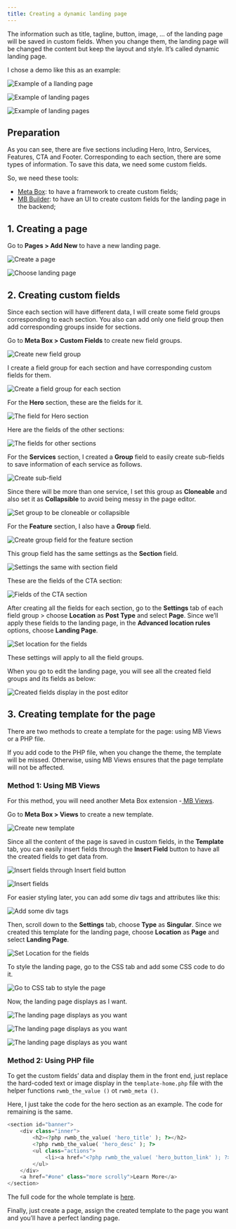 ```yaml
---
title: Creating a dynamic landing page
---
```


The information such as title, tagline, button, image, … of the landing page will be saved in custom fields. When you change them, the landing page will be changed the content but keep the layout and style. It’s called dynamic landing page.

I chose a demo like this as an example:

![Example of a llanding page](https://imgur.elightup.com/yOUXVUG.jpg)

![Example of landing pages](https://imgur.elightup.com/k2BTT9a.jpg)

![Example of landing pages](https://imgur.elightup.com/QpyxYnG.jpg)

## Preparation

As you can see, there are five sections including Hero, Intro, Services, Features, CTA and Footer. Corresponding to each section, there are some types of information. To save this data, we need some custom fields.

So, we need these tools:

* [Meta Box](https://metabox.io/): to have a framework to create custom fields;
* [MB Builder](https://metabox.io/plugins/meta-box-builder/): to have an UI to create custom fields for the landing page in the backend;

## 1. Creating a page

Go to **Pages > Add New** to have a new landing page.

![Create a page](https://imgur.elightup.com/ghISiI4.png)

![Choose landing page](https://imgur.elightup.com/D8YzLxh.png)

## 2. Creating custom fields

Since each section will have different data, I will create some field groups corresponding to each section. You also can add only one field group then add corresponding groups inside for sections.

Go to **Meta Box > Custom Fields** to create new field groups.

![Create new field group](https://imgur.elightup.com/DR8nzGG.png)

I create a field group for each section and have corresponding custom fields for them.

![Create a field group for each section](https://imgur.elightup.com/5ACClAB.png)

For the **Hero** section, these are the fields for it.

![The field for Hero section](https://imgur.elightup.com/2RURipn.png)

Here are the fields of the other sections:

![The fields for other sections](https://imgur.elightup.com/hWMTPlv.png)

For the **Services** section, I created a **Group** field to easily create sub-fields to save information of each service as follows.

![Create sub-field](https://imgur.elightup.com/cFAh11S.png)

Since there will be more than one service, I set this group as **Cloneable** and also set it as **Collapsible** to avoid being messy in the page editor.

![Set group to be cloneable or collapsible](https://imgur.elightup.com/kBJNQt6.png)

For the **Feature** section, I also have a **Group** field.

![Create group field for the feature section](https://imgur.elightup.com/AQOJCb4.png)

This group field has the same settings as the **Section** field.

![Settings the same with section field](https://imgur.elightup.com/M2Md0Uv.png)

These are the fields of the CTA section:

![Fields of the CTA section](https://imgur.elightup.com/omwObY7.png)

After creating all the fields for each section, go to the **Settings** tab of each field group > choose **Location** as **Post Type** and select **Page**. Since we’ll apply these fields to the landing page, in the **Advanced location rules** options, choose **Landing Page**.

![Set location for the fields](https://imgur.elightup.com/HHQjxXD.png)

These settings will apply to all the field groups.

When you go to edit the landing page, you will see all the created field groups and its fields as below:

![Created fields display in the post editor](https://imgur.elightup.com/vNRj2Gr.png)

## 3. Creating template for the page

There are two methods to create a template for the page: using MB Views or a PHP file.

If you add code to the PHP file, when you change the theme, the template will be missed. Otherwise, using MB Views ensures that the page template will not be affected.

### Method 1: Using MB Views

For this method, you will need another Meta Box extension -[ MB Views](https://metabox.io/plugins/mb-views/).

Go to **Meta Box > Views** to create a new template.

![Create new template](https://imgur.elightup.com/U8nwKlY.png)

Since all the content of the page is saved in custom fields, in the **Template** tab, you can easily insert fields through the **Insert Field** button to have all the created fields to get data from.

![Insert fields through Insert field button](https://imgur.elightup.com/6sEx4ra.gif)

![Insert fields](https://imgur.elightup.com/v4AP96u.png)

For easier styling later, you can add some div tags and attributes like this:

![Add some div tags](https://imgur.elightup.com/6olqare.png)

Then, scroll down to the **Settings** tab, choose **Type** as **Singular**. Since we created this template for the landing page, choose **Location** as **Page** and select **Landing Page**.

![Set Location for the fields](https://imgur.elightup.com/UKkEEBf.png)

To style the landing page, go to the CSS tab and add some CSS code to do it.

![Go to CSS tab to style the page](https://imgur.elightup.com/uB7lGAL.png)

Now, the landing page displays as I want.

![The landing page displays as you want](https://imgur.elightup.com/ie3wJiE.jpg)


![The landing page displays as you want](https://imgur.elightup.com/i1FiLwM.jpg)


![The landing page displays as you want](https://imgur.elightup.com/THWKjSp.jpg)

### Method 2: Using PHP file

To get the custom fields’ data and display them in the front end, just replace the hard-coded text or image display in the `template-home.php` file with the helper functions `rwmb_the_value ()` ot `rwmb_meta ()`.

Here, I just take the code for the hero section as an example. The code for remaining is the same.

```php
<section id="banner">
    <div class="inner">
        <h2><?php rwmb_the_value( 'hero_title' ); ?></h2>
        <?php rwmb_the_value( 'hero_desc' ); ?>
        <ul class="actions">
            <li><a href="<?php rwmb_the_value( 'hero_button_link' ); ?>" class="button special"><?php rwmb_the_value( 'hero_button_text' ); ?></a></li>
        </ul>
    </div>
    <a href="#one" class="more scrolly">Learn More</a>
</section>
```

The full code for the whole template is [here](https://gist.github.com/rilwis/ddadc4840749195fab72fa81d9c48c95#file-template-home-with-custom-fields-php).

Finally, just create a page, assign the created template to the page you want and you’ll have a perfect landing page.

